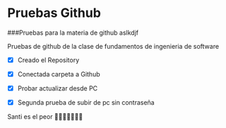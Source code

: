 # Pruebas Github
###Pruebas para la materia de github 
aslkdjf

Pruebas de github de la clase de fundamentos de ingenieria de software
- [x] Creado el Repository
- [x] Conectada carpeta a Github
- [x] Probar actualizar desde PC
- [x] Segunda prueba de subir de pc sin contraseña


Santi es el peor
🧉🐱‍🏍🐱‍💻🐱‍👤